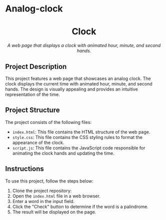 # Analog-clock
<h1 align="center">
  Clock
</h1>

<p align="center">
  <em>A web page that displays a clock with animated hour, minute, and second hands.</em>
</p>

## Project Description
This project features a web page that showcases an analog clock. The clock displays the current time with animated hour, minute, and second hands. The design is visually appealing and provides an intuitive representation of the time.

## Project Structure
The project consists of the following files:

- `index.html`: This file contains the HTML structure of the web page.
- `style.css`: This file contains the CSS styling rules to format the appearance of the clock.
- `script.js`: This file contains the JavaScript code responsible for animating the clock hands and updating the time.


## Instructions
To use this project, follow the steps below:

1. Clone the project repository:
2. Open the `index.html` file in a web browser.
3. Enter a word in the input field.
4. Click the "Check" button to determine if the word is a palindrome.
5. The result will be displayed on the page.
